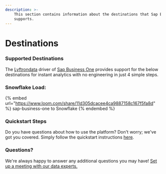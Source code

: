 ```yaml
---
description: >-
    This section contains information about the destinations that Sap Business One
    supports.
---
```


# Destinations

### Supported Destinations

The [Lyftrondata](https://www.lyftrondata.com/) driver of [Sap Business One](https://www.lyftrondata.com/integration/sap-business-one/) provides support for the below destinations for instant analytics with no engineering in just 4 simple steps.

### Snowflake Load:

{% embed url="https://www.loom.com/share/11d305dcacee4ca9887158c167f5fa8d" %}
sap-business-one to Snowflake
{% endembed %}

### Quickstart Steps

Do you have questions about how to use the platform? Don't worry; we've got you covered. Simply follow the quickstart instructions [here](../../../quickstart-steps.md).

### Questions? <a href="#questions" id="questions"></a>

We're always happy to answer any additional questions you may have! [Set up a meeting with our data experts.](https://www.lyftrondata.com/book-a-meeting/)
